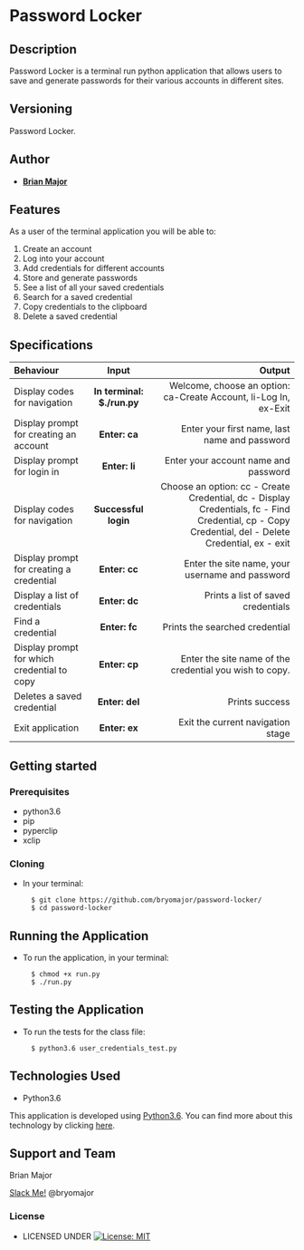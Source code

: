 # Password Locker


## Description
Password Locker is a terminal run python application that allows users to save and generate passwords for their various accounts in different sites.


## Versioning

Password Locker.

## Author


* [**Brian Major**](https://github.com/bryomajor)

## Features


As a user of the terminal application you will be able to:

1. Create an account
2. Log into your account
3. Add credentials for different accounts
4. Store and generate passwords
5. See a list of all your saved credentials
6. Search for a saved credential
7. Copy credentials to the clipboard
8. Delete a saved credential

## Specifications
| Behaviour | Input | Output |
| :---------------- | :---------------: | ------------------: |
| Display codes for navigation | **In terminal: $./run.py** | Welcome, choose an option: ca-Create Account, li-Log In, ex-Exit |
| Display prompt for creating an account | **Enter: ca** | Enter your first name, last name and password |
| Display prompt for login in | **Enter: li** | Enter your account name and password |
| Display codes for navigation | **Successful login** | Choose an option: cc - Create Credential, dc - Display Credentials, fc - Find Credential, cp - Copy Credential, del - Delete Credential, ex - exit |
| Display prompt for creating a credential | **Enter: cc** | Enter the site name, your username and password |
| Display a list of credentials | **Enter: dc** | Prints a list of saved credentials |
| Find a credential | **Enter: fc** | Prints the searched credential |
| Display prompt for which credential to copy | **Enter: cp** | Enter the site name of the credential you wish to copy. |
| Deletes a saved credential | **Enter: del** | Prints success |
| Exit application | **Enter: ex** | Exit the current navigation stage |



## Getting started
### Prerequisites
* python3.6
* pip
* pyperclip
* xclip

### Cloning
* In your terminal:
        
        $ git clone https://github.com/bryomajor/password-locker/
        $ cd password-locker

## Running the Application
* To run the application, in your terminal:

        $ chmod +x run.py
        $ ./run.py
        
## Testing the Application
* To run the tests for the class file:

        $ python3.6 user_credentials_test.py
        
## Technologies Used
* Python3.6

This application is developed using [Python3.6](https://www.python.org/doc/). You can find more about this technology by clicking [here](https://www.python.org/doc/).


## Support and Team
Brian Major


[Slack Me!](https://slack.com/intl/en-ke/)  @bryomajor


### License

* LICENSED UNDER  [![License: MIT](https://img.shields.io/badge/License-MIT-yellow.svg)](license/MIT)